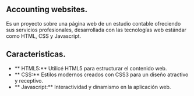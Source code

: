 ## Accounting websites.

Es un proyecto sobre una página web de un estudio contable ofreciendo sus servicios profesionales, desarrollada con las tecnologías web estándar como HTML, CSS y Javascript.

## Caracteristicas.
- ** HTML5:**  Utilicé HTML5 para estructurar el contenido web.
- ** CSS:**  Estilos modernos creados con CSS3 para un diseño atractivo y receptivo.
- ** Javascript:** Interactividad y dinamismo en la aplicación web.
